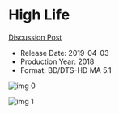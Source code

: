 # High Life

[Discussion Post](https://www.avsforum.com/threads/bass-eq-for-filtered-movies.2995212/post-57943514)

* Release Date: 2019-04-03
* Production Year: 2018
* Format: BD/DTS-HD MA 5.1

![img 0](https://i.imgur.com/lHm0Uva.jpg)

![img 1](https://i.imgur.com/ikrR1zV.jpg)

